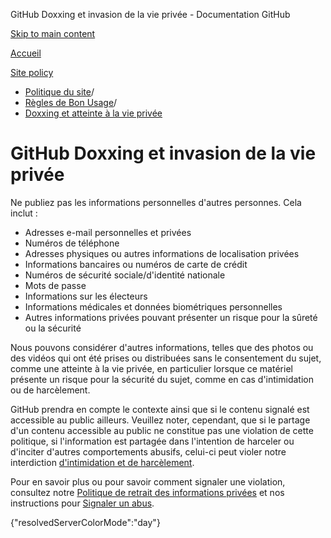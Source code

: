 GitHub Doxxing et invasion de la vie privée - Documentation GitHub

[Skip to main content](#main-content)

[Accueil](/fr)

[Site policy](/fr/site-policy)

* [Politique du site](/fr/site-policy)/
* [Règles de Bon Usage](/fr/site-policy/acceptable-use-policies)/
* [Doxxing et atteinte à la vie privée](/fr/site-policy/acceptable-use-policies/github-doxxing-and-invasion-of-privacy)

GitHub Doxxing et invasion de la vie privée
==========

Ne publiez pas les informations personnelles d'autres personnes. Cela inclut :

* Adresses e-mail personnelles et privées
* Numéros de téléphone
* Adresses physiques ou autres informations de localisation privées
* Informations bancaires ou numéros de carte de crédit
* Numéros de sécurité sociale/d'identité nationale
* Mots de passe
* Informations sur les électeurs
* Informations médicales et données biométriques personnelles
* Autres informations privées pouvant présenter un risque pour la sûreté ou la sécurité

Nous pouvons considérer d'autres informations, telles que des photos ou des vidéos qui ont été prises ou distribuées sans le consentement du sujet, comme une atteinte à la vie privée, en particulier lorsque ce matériel présente un risque pour la sécurité du sujet, comme en cas d'intimidation ou de harcèlement.

GitHub prendra en compte le contexte ainsi que si le contenu signalé est accessible au public ailleurs. Veuillez noter, cependant, que si le partage d'un contenu accessible au public ne constitue pas une violation de cette politique, si l'information est partagée dans l'intention de harceler ou d'inciter d'autres comportements abusifs, celui-ci peut violer notre interdiction [d'intimidation et de harcèlement](/fr/site-policy/acceptable-use-policies/github-bullying-and-harassment).

Pour en savoir plus ou pour savoir comment signaler une violation, consultez notre [Politique de retrait des informations privées](/fr/site-policy/content-removal-policies/github-private-information-removal-policy) et nos instructions pour [Signaler un abus](/fr/communities/maintaining-your-safety-on-github/reporting-abuse-or-spam).

{"resolvedServerColorMode":"day"}
